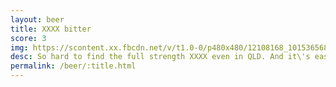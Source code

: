 ```yaml
---
layout: beer
title: XXXX bitter
score: 3
img: https://scontent.xx.fbcdn.net/v/t1.0-0/p480x480/12108168_10153656865913745_802278422732824770_n.jpg?oh=378e21981ae8d87b1c7b9790d056872e&oe=58676E8A
desc: So hard to find the full strength XXXX even in QLD. And it\'s easy to see why. Needs a shot of vodka like in the old days
permalink: /beer/:title.html
---
```

